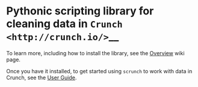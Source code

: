 # Pythonic scripting library for cleaning data in `Crunch <http://crunch.io/>`__

To learn more, including how to install the library, see the
[Overview](https://github.com/Crunch-io/scrunch/wiki/Overview) wiki
page.

Once you have it installed, to get started using `scrunch` to work with data in
Crunch, see the [User Guide](https://github.com/Crunch-io/scrunch/wiki/User-Reference).
